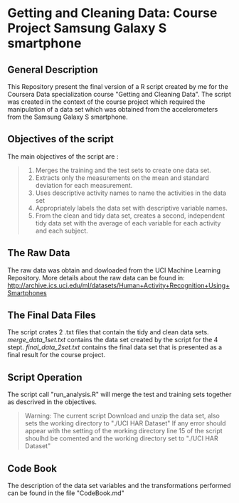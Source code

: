 Getting and Cleaning Data: Course Project Samsung Galaxy S smartphone
=====================================================================

General Description
-------------------
This Repository present the final version of a R script created by me for the 
Coursera Data specialization course "Getting and Cleaning Data".
The script was created in the context of the course project which required the 
manipulation of a data set which was obtained from the accelerometers from the 
Samsung Galaxy S smartphone.

Objectives of the script
--------------------------

The main objectives of the script are :
> 1. Merges the training and the test sets to create one data set.
> 2. Extracts only the measurements on the mean and standard deviation for each measurement. 
> 3. Uses descriptive activity names to name the activities in the data set
> 4. Appropriately labels the data set with descriptive variable names. 
> 5. From the clean and tidy  data set, creates a second, independent tidy data set 
>    with the average of each variable for each activity and each subject.

The Raw Data
------------
The raw data was obtain and dowloaded from the UCI Machine Learning Repository.
More details about the raw data can be found in:
<http://archive.ics.uci.edu/ml/datasets/Human+Activity+Recognition+Using+Smartphones>

The Final Data Files
--------------------
The script crates 2 .txt files that contain the tidy and clean data sets.
*merge_data_1set.txt* contains the  data set created by the script for the 4 stept.
*final_data_2set.txt* contains the final data set that is presented as a final result
for the course project.

Script Operation
----------------

The script call "run_analysis.R" will merge the test and training sets together as
descrived in the objectives.
> Warning:
> The current script Download and unzip the data set, also sets the working directory
> to "./UCI HAR Dataset"
> If any error should appear with the setting of the working directory line 15 of
> the script shoulhd be comented and the working directory set to "./UCI HAR Dataset"

Code Book
---------
The description of the data set variables and the transformations performed can be found in
the file "CodeBook.md"
